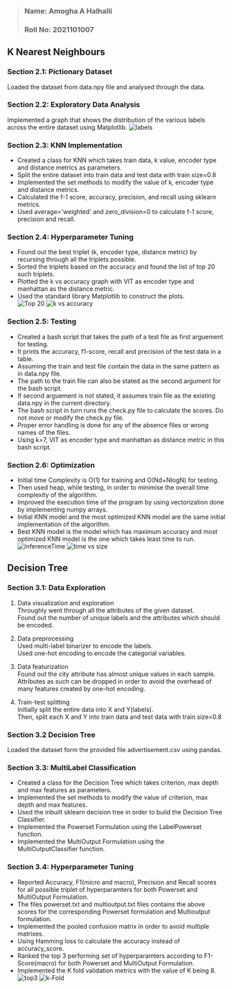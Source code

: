 > ### Name: Amogha A Halhalli
> ### Roll No: 2021101007

K Nearest Neighbours
----

### Section 2.1: Pictionary Dataset
Loaded the dataset from data.npy file and analysed through the data.

### Section 2.2: Exploratory Data Analysis
Implemented a graph that shows the distribution of the various labels across the entire dataset using Matplotlib.
![labels](labels.png)

### Section 2.3: KNN Implementation
- Created a class for KNN which takes train data, k value, encoder type and distance metrics as parameters. <br />
- Split the entire dataset into train data and test data with train size=0.8 <br />
- Implemented the set methods to modify the value of k, encoder type and distance metrics. <br />
- Calculated the f-1 score, accuracy, precision, and recall using sklearn metrics. <br />
- Used average='weighted' and zero_division=0 to calculate f-1 score, precision and recall. <br />

### Section 2.4: Hyperparameter Tuning
- Found out the best triplet (k, encoder type, distance metric) by recursing through all the triplets possible. <br />
- Sorted the triplets based on the accuracy and found the list of top 20 such triplets. <br />
- Plotted the k vs accuracy graph with VIT as encoder type and manhattan as the distance metric. <br />
- Used the standard library Matplotlib to construct the plots. <br />
![Top 20](top20.png)
![k vs accuracy](k-accuracy.png)

### Section 2.5: Testing
- Created a bash script that takes the path of a test file as first arguement for testing. <br />
- It prints the accuracy, f1-score, recall and precision of the test data in a table. <br />
- Assuming the train and test file contain the data in the same pattern as in data.npy file. <br />
- The path to the train file can also be stated as the second argument for the bash script. <br />
- If second arguement is not stated, it assumes train file as the existing data.npy in the current directory. <br />
- The bash script in turn runs the check.py file to calculate the scores. Do not move or modify the check.py file. <br />
- Proper error handling is done for any of the absence files or wrong names of the files. <br />
- Using k=7, VIT as encoder type and manhattan as distance metric in this bash script. <br/>

### Section 2.6: Optimization
- Initial time Complexity is O(1) for training and O(Nd+NlogN) for testing. <br />
- Then used heap, while testing, in order to minimise the overall time complexity of the algorithm. <br />
- Improved the execution time of the program by using vectorization done by implementing numpy arrays. <br />
- Initial KNN model and the most optimized KNN model are the same initial implementation of the algorithm. <br />
- Best KNN model is the model which has maximum accuracy and most optimized KNN model is the one which takes least time to run. <br />
![inferenceTime](inferenceTime.png)
![time vs size](time-size.png)

Decision Tree
----

### Section 3.1: Data Exploration
1. Data visualization and exploration <br />
Throughly went through all the attributes of the given dataset. <br />
Found out the number of unique labels and the attributes which should be encoded. <br />

2. Data preprocessing <br />
Used multi-label binarizer to encode the labels. <br />
Used one-hot encoding to encode the categorial variables. <br />

3. Data featurization <br />
Found out the city attribute has almost unique values in each sample. <br />
Attributes as such can be dropped in order to avoid the overhead of many features created by one-hot encoding. <br />

4. Train-test splitting <br />
Initially split the entire data into X and Y(labels). <br />
Then, split each X and Y into train data and test data with train size=0.8 <br />

### Section 3.2 Decision Tree
Loaded the dataset form the provided file advertisement.csv using pandas.

### Section 3.3: MultiLabel Classification
- Created a class for the Decision Tree which takes criterion, max depth and max features as parameters.<br />
- Implemented the set methods to modify the value of criterion, max depth and max features. <br />
- Used the inbuilt sklearn decision tree in order to build the Decision Tree Classifier. <br />
- Implemented the Powerset Formulation using the LabelPowerset function. <br />
- Implemented the MultiOutput Formulation using the MultiOutputClassifier function. <br />

### Section 3.4: Hyperparameter Tuning
- Reported Accuracy, F1(micro and macro), Precision and Recall scores for all possible triplet of hyperparamters for both Powerset and MultiOutput Formulation.
- The files powerset.txt and multioutput.txt files contains the above scores for the corresponding Powerset formulation and Multioutput formulation. <br />
- Implemented the pooled confusion matrix in order to avoid multiple matrixes. 
- Using Hamming loss to calculate the accuracy instead of accuracy_score.
- Ranked the top 3 performing set of hyperparamters according to F1-Score(macro) for both Powerset and MultiOutput Formulation.
- Implemented the K fold validation metrics with the value of K being 8. 
![top3](top3.png)
![k-Fold](kfold.png)
